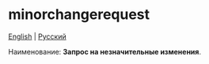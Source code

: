 # minorchangerequest

[English](minorchangerequest.md) | [Русский](minorchangerequest.ru.md)

Наименование: **Запрос на незначительные изменения**.
